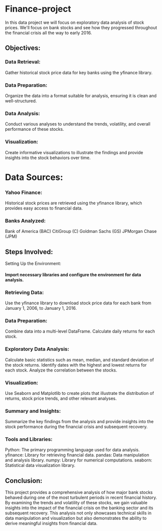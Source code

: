 # Finance-project
In this data project we will focus on exploratory data analysis of stock prices.  We'll focus on bank stocks and see how they progressed throughout the financial crisis all the way to early 2016.
## Objectives:
### Data Retrieval:
Gather historical stock price data for key banks using the yfinance library.
### Data Preparation:
Organize the data into a format suitable for analysis, ensuring it is clean and well-structured.
### Data Analysis:
Conduct various analyses to understand the trends, volatility, and overall performance of these stocks.
### Visualization:
Create informative visualizations to illustrate the findings and provide insights into the stock behaviors over time.
# Data Sources:
### Yahoo Finance:
Historical stock prices are retrieved using the yfinance library, which provides easy access to financial data.
### Banks Analyzed:
Bank of America (BAC)
CitiGroup (C)
Goldman Sachs (GS)
JPMorgan Chase (JPM)

## Steps Involved:
Setting Up the Environment: 
#### Import necessary libraries and configure the environment for data analysis.
### Retrieving Data:
Use the yfinance library to download stock price data for each bank from January 1, 2006, to January 1, 2016.
### Data Preparation:
Combine data into a multi-level DataFrame.
Calculate daily returns for each stock.
### Exploratory Data Analysis:
Calculate basic statistics such as mean, median, and standard deviation of the stock returns.
Identify dates with the highest and lowest returns for each stock.
Analyze the correlation between the stocks.
### Visualization:
Use Seaborn and Matplotlib to create plots that illustrate the distribution of returns, stock price trends, and other relevant analyses.
### Summary and Insights:
Summarize the key findings from the analysis and provide insights into the stock performance during the financial crisis and subsequent recovery.
### Tools and Libraries:
Python: The primary programming language used for data analysis.
yfinance: Library for retrieving financial data.
pandas: Data manipulation and analysis library.
numpy: Library for numerical computations.
seaborn: Statistical data visualization library.
## Conclusion:
This project provides a comprehensive analysis of how major bank stocks behaved during one of the most turbulent periods in recent financial history. By examining the trends and volatility of these stocks, we gain valuable insights into the impact of the financial crisis on the banking sector and its subsequent recovery. This analysis not only showcases technical skills in data manipulation and visualization but also demonstrates the ability to derive meaningful insights from financial data.
